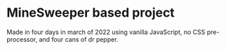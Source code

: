 # MineSweeper based project
Made in four days in march of 2022 using vanilla JavaScript, no CSS pre-processor, and four cans of dr pepper.
